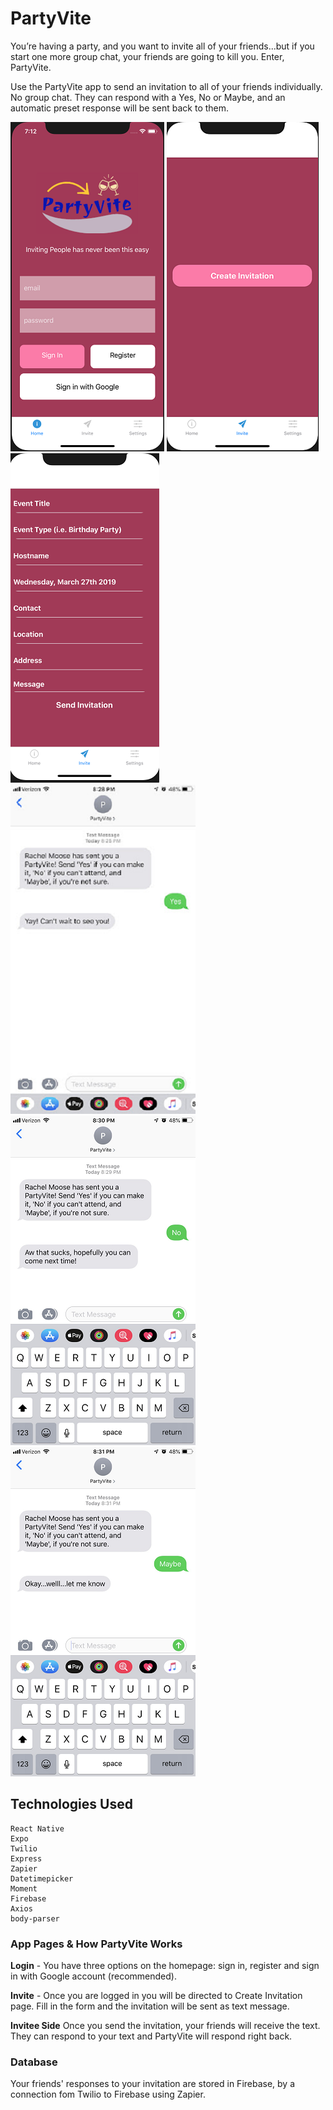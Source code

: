 # PartyVite
You’re having a party, and you want to invite all of your friends...but if you start one more group chat, your friends are going to kill you. Enter, PartyVite. 

Use the PartyVite app to send an invitation to all of your friends individually. No group chat. 
They can respond with a Yes, No or Maybe, and an automatic preset response will be sent back to them. 

![PartyVite login](https://github.com/singmokjai/PartyVite/blob/master/PartyVite/pvite1.png)
![PartyVite login](https://github.com/singmokjai/PartyVite/blob/master/PartyVite/pvite2.png)
![PartyVite login](https://github.com/singmokjai/PartyVite/blob/master/PartyVite/pvite3.png)
![PartyVite login](https://github.com/singmokjai/PartyVite/blob/master/PartyVite/pvite4.png)
![PartyVite login](https://github.com/singmokjai/PartyVite/blob/master/PartyVite/pvite5.png)
![PartyVite login](https://github.com/singmokjai/PartyVite/blob/master/PartyVite/pvite6.png)

## Technologies Used
```
React Native
Expo
Twilio
Express
Zapier
Datetimepicker
Moment
Firebase
Axios
body-parser
```

### App Pages & How PartyVite Works
**Login** - You have three options on the homepage: sign in, register and sign in with Google account (recommended).

**Invite** - Once you are logged in you will be directed to Create Invitation page. Fill in the form and the invitation will be sent as text message.

**Invitee Side** Once you send the invitation, your friends will receive the text. They can respond to your text and PartyVite will respond right back. 

### Database
Your friends' responses to your invitation are stored in Firebase, by a connection fom Twilio to Firebase using Zapier. 
